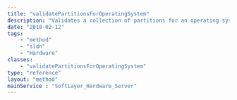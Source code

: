 ```yaml
---
title: "validatePartitionsForOperatingSystem"
description: "Validates a collection of partitions for an operating system"
date: "2018-02-12"
tags:
    - "method"
    - "sldn"
    - "Hardware"
classes:
    - "validatePartitionsForOperatingSystem"
type: "reference"
layout: "method"
mainService : "SoftLayer_Hardware_Server"
---
```


